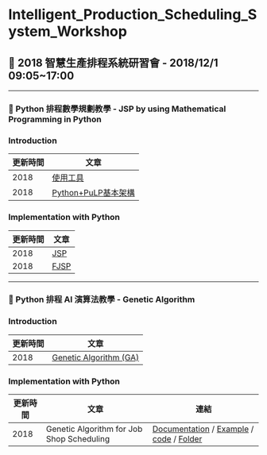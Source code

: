 # Intelligent_Production_Scheduling_System_Workshop <br>

## :mega: 2018 智慧生產排程系統研習會 - 2018/12/1 09:05~17:00<br>
-------------------------------------------------------
### :pushpin: Python 排程數學規劃教學 - JSP by using Mathematical Programming in Python<br>

### Introduction
|更新時間|文章|
|---|---|
|2018|[使用工具](https://github.com/KevinLu43/JSP-by-using-Mathematical-Programming-in-Python/blob/master/%E4%BD%BF%E7%94%A8%E5%B7%A5%E5%85%B7.md)|
|2018|[Python+PuLP基本架構](https://github.com/KevinLu43/JSP-by-using-Mathematical-Programming-in-Python/blob/master/Python%2BPulp%E5%9F%BA%E6%9C%AC%E6%9E%B6%E6%A7%8B.md)|

### Implementation with Python
|更新時間|文章|
|---|---|
|2018|[JSP](https://github.com/KevinLu43/JSP-by-using-Mathematical-Programming-in-Python/blob/master/Job%20shop%20scheduling%20problem.md)|
|2018|[FJSP](https://github.com/KevinLu43/JSP-by-using-Mathematical-Programming-in-Python/blob/master/Flexible%20Job%20Shop%20Problem.md)|

--------------------------------------------------------------------------
### :pushpin: Python 排程 AI 演算法教學 - Genetic Algorithm <br>

### Introduction
|更新時間|文章|
|---|---|
|2018|[Genetic Algorithm (GA)](https://github.com/PO-LAB/Intelligent_Production_Scheduling_System_Workshop/blob/master/GA_folder/GA/GA.md)|

### Implementation with Python
|更新時間|文章|連結|
|---|---|---|
|2018|Genetic Algorithm for Job Shop Scheduling|[Documentation](https://github.com/PO-LAB/Intelligent_Production_Scheduling_System_Workshop/blob/master/GA_folder/GA-jobshop/GA_For_Jobshop.md) / [Example](https://wurmen.github.io/Genetic-Algorithm-for-Job-Shop-Scheduling-and-NSGA-II/implementation%20with%20python/GA-jobshop/Example1.html) / [code](https://github.com/PO-LAB/Intelligent_Production_Scheduling_System_Workshop/blob/master/GA_folder/GA-jobshop/GA_jobshop_makespan.py) / [Folder](https://github.com/PO-LAB/Intelligent_Production_Scheduling_System_Workshop/tree/master/GA_folder/GA-jobshop)|
